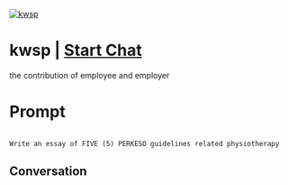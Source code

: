 
[![kwsp](https://flow-prompt-covers.s3.us-west-1.amazonaws.com/icon/Minimalist/i10.png)](https://gptcall.net/chat.html?data=%7B%22contact%22%3A%7B%22id%22%3A%229lJhpTxoKoNX8jhBcgnLi%22%2C%22flow%22%3Atrue%7D%7D)
# kwsp | [Start Chat](https://gptcall.net/chat.html?data=%7B%22contact%22%3A%7B%22id%22%3A%229lJhpTxoKoNX8jhBcgnLi%22%2C%22flow%22%3Atrue%7D%7D)
the contribution of employee and employer

# Prompt

```

Write an essay of FIVE (5) PERKESO guidelines related physiotherapy  
```

## Conversation




